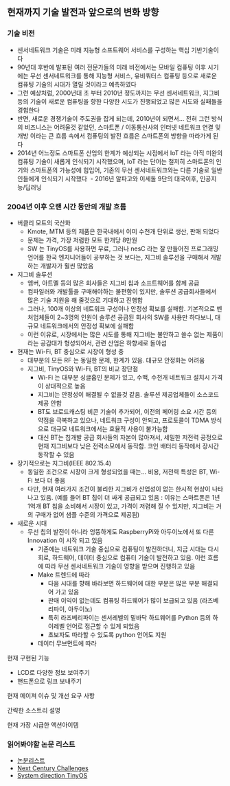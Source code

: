 ## 현재까지 기술 발전과 앞으로의 변화 방향
### 기술 비전
  - 센서네트워크 기술은 미래 지능형 소프트웨어 서비스를 구성하는 핵심 기반기술이다
  - 90년대 후반에 발표된 여러 전문가들의 미래 비전에서는 모바일 컴퓨팅 이후 시기에는 무선 센서네트워크를 통해 지능형 서비스, 유비쿼터스 컴퓨팅 등으로 새로운 컴퓨팅 기술의 시대가 열릴 것이라고 예측하였다
  - 그런 예상처럼, 2000년대 초 부터 2010년 정도까지는 무선 센서네트워크, 지그비 등의 기술이 새로운 컴퓨팅을 향한 다양한 시도가 진행되었고 많은 시도와 실패들을 경험한다
  - 반면, 새로운 경쟁기술이 주도권을 잡게 되는데, 2010년이 되면서... 전혀 그런 방식의 비즈니스는 어려울것 같았던, 스마트폰 / 이동통신사의 인터넷 네트워크 연결 및 개방 이라는 큰 흐름 속에서 컴퓨팅의 발전 흐름은 스마트폰의 방향을 따라가게 된다
  - 2014년 어느정도 스마트폰 산업의 한계가 예상되는 시점에서 IoT 라는 아직 미완의 컴퓨팅 기술이 새롭게 인식되기 시작했으며, IoT 라는 단어는 철저히 스마트폰의 인기와 스마트폰의 가능성에 힘입어, 기존의 무선 센서네트워크와는 다른 기술로 일반인들에게 인식되기 시작했다
  - 2016년 알파고와 이세돌 9단의 대국이후, 인공지능/딥러닝


### 2004년 이후 오랜 시간 동안의 개발 흐름
  - 버클리 모트의 국산화
    - Kmote, MTM 등의 제품은 한국내에서 이미 수천개 단위로 생산, 판매 되었다
    - 문제는 가격, 가장 저렴한 모트 한개당 8만원
    - SW 는 TinyOS를 사용하면 무료, 그러나 nesC 라는 잘 만들어진 프로그래밍 언어를 한국 엔지니어들이 공부하는 것 보다는, 지그비 솔루션을 구매해서 개발하는 개발자가 훨씬 많았음
  - 지그비 솔루션
    - 엠버, 아트멜 등의 많은 회사들은 지그비 칩과 소프트웨어를 함께 공급
    - 컴파일러와 개발툴을 구매해야하는 불편함이 있지만, 솔루션 공급회사들에서 많은 기술 지원을 해 줄것으로 기대하고 진행함 
    - 그러나, 100개 이상의 네트워크 구성이나 안정성 확보를 실패함. 기본적으로 벤처업체들이 2~3명의 인원이 솔루션 공급된 회사의 SW를 사용만 하다보니, 대규모 네트워크에서의 안정성 확보에 실패함
    - 이런 이유로, 시장에서는 많은 시도를 통해 지그비는 불안하고 쓸수 없는 제품이라는 공감대가 형성되어서, 관련 산업은 하향세로 돌아섬
  - 현재는 Wi-Fi, BT 중심으로 시장이 형성 중
    - 대부분의 모든 RF 는 동일한 문제, 한계가 있음. 대규모 안정화는 어려움
    - 지그비, TinyOS와 Wi-Fi, BT의 비교 장단점
      - Wi-Fi 는 대부분 싱글홉인 문제가 있고, 수백, 수천개 네트워크 설치시 가격이 상대적으로 높음
      - 지그비는 안정성이 해결될 수 없을것 같음. 솔루션 제공업체들이 소스코드 제공 안함
      - BT도 브로드캐스팅 비콘 기술이 추가되어, 이전의 페어링 소요 시간 등의 약점을 극복하고 있으나, 네트워크 구성이 안되고, 프로토콜이 TDMA 방식으로 대규모 네트워크에서는 효율적 사용이 불가능함
      - 대신 BT는 칩개발 공급 회사들의 자본이 많아져서, 세밀한 저전력 공정으로 현재 지그비보다 낮은 전력소모에서 동작함. 코인 배터리 동작에서 장시간 동작할 수 있음 
  - 장기적으로는 지그비(IEEE 802.15.4)
    - 동일한 조건으로 시장이 크게 형성되었을 때는... 비용, 저전력 특성은 BT, Wi-Fi 보다 더 좋음
    - 다만, 현재 여러가지 조건이 불리한 지그비가 산업성이 없는 한시적 현상이 나타나고 있음. (예를 들어 BT 칩이 더 싸게 공급되고 있음 : 이유는 스마트폰은 1년 1억개 BT 칩을 소비해서 시장이 있고, 가격이 저렴해 질 수 있지만, 지그비는 거의 구매가 없어 샘플 수준의 가격으로 제공됨)
  - 새로운 시대
    - 무선 칩의 발전이 아니라 엉뚱하게도 RaspberryPi와 아두이노에서 또 다른 Innovation 이 시작 되고 있음
      - 기존에는 네트워크 기술 중심으로 컴퓨팅이 발전하더니, 지금 시대는 다시 회로, 하드웨어, 데이터 중심으로 컴퓨터 기술이 발전하고 있음. 이런 흐름에 따라 무선 센서네트워크 기술이 영향을 받으며 진행하고 있음
      - Make 트렌드에 따라
        - 다음 시대를 향해 바라보면 하드웨어에 대한 부분은 많은 부분 해결되어 가고 있음
        - 판매 이익이 없는데도 컴퓨팅 하드웨어가 많이 보급되고 있음 (라즈베리파이, 아두이노)
        - 특히 라즈베리파이는 센서레벨의 밑바닥 하드웨어를 Python 등의 하이레벨 언어로 접근할 수 있게 되었음
        - 초보자도 따라할 수 있도록 python 언어도 지원
      - 데이터 무브먼트에 따라
  
현재 구현된 기능
  - LCD로 다양한 정보 보여주기
  - 핸드폰으로 링크 보내주기 

현재 메이져 이슈 및 개선 요구 사항

간략한 소스트리 설명

현재 가장 시급한 액션아이템


### 읽어봐야할 논문 리스트
- [논문리스트](http://web.stanford.edu/class/cs344a/readings.html)
- [Next Century Challenges](http://www.isi.edu/~johnh/PAPERS/Estrin99e.pdf)
- [System direction TinyOS](http://www.tinyos.net/papers/tos.pdf)

